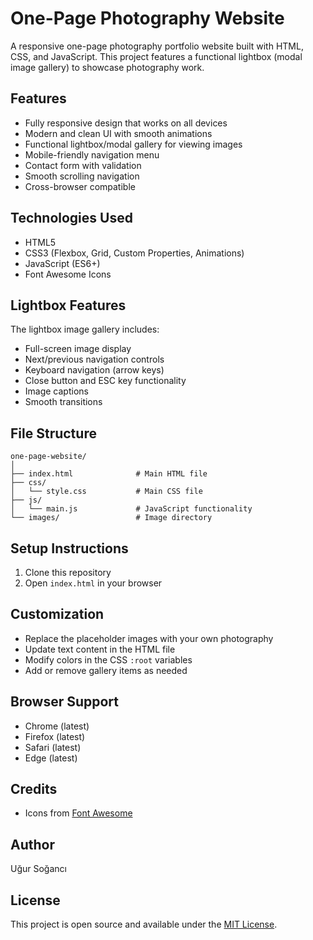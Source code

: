 # One-Page Photography Website

A responsive one-page photography portfolio website built with HTML, CSS, and JavaScript. This project features a functional lightbox (modal image gallery) to showcase photography work.

## Features

- Fully responsive design that works on all devices
- Modern and clean UI with smooth animations
- Functional lightbox/modal gallery for viewing images
- Mobile-friendly navigation menu
- Contact form with validation
- Smooth scrolling navigation
- Cross-browser compatible

## Technologies Used

- HTML5
- CSS3 (Flexbox, Grid, Custom Properties, Animations)
- JavaScript (ES6+)
- Font Awesome Icons

## Lightbox Features

The lightbox image gallery includes:

- Full-screen image display
- Next/previous navigation controls
- Keyboard navigation (arrow keys)
- Close button and ESC key functionality
- Image captions
- Smooth transitions

## File Structure

```
one-page-website/
│
├── index.html              # Main HTML file
├── css/
│   └── style.css           # Main CSS file
├── js/
│   └── main.js             # JavaScript functionality
└── images/                 # Image directory
```

## Setup Instructions

1. Clone this repository
2. Open `index.html` in your browser

## Customization

- Replace the placeholder images with your own photography
- Update text content in the HTML file
- Modify colors in the CSS `:root` variables
- Add or remove gallery items as needed

## Browser Support

- Chrome (latest)
- Firefox (latest)
- Safari (latest)
- Edge (latest)

## Credits

- Icons from [Font Awesome](https://fontawesome.com/)

## Author

Uğur Soğancı

## License

This project is open source and available under the [MIT License](LICENSE). 